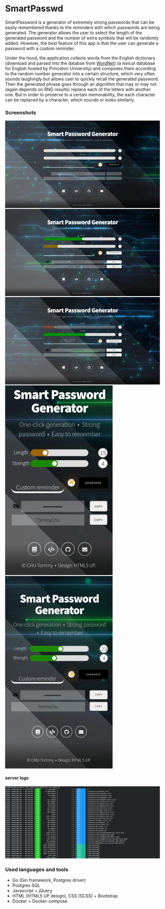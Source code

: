 # SmartPasswd

SmartPassword is a generator of extremely strong passwords that can be easily remembered thanks to the reminders with which passwords are being generated.
The generator allows the user to select the length of the generated password and the number of extra symbols that will be randomly added. However, the best feature of this app is that the user can generate a password with a custom reminder.

Under the hood, the application collects words from the English dictionary (download and parsed into the databse from <a href="https://wordnet.princeton.edu/">WordNet</a>) (a lexical database for English hosted by Princeton University) and composes them according to the random number generator into a certain structure, which very often sounds laughingly but allows user to quickly recall the generated password. Then the generated phrase goes through an algorithm that may or may not (again depends on RNG results) replace each of the letters with another one. But in order to preserve to a certain memorability, the each character can be replaced by a character, which sounds or looks similarly.

### Screenshots
<img src="https://raw.githubusercontent.com/chutified/smart-passwd/master/imgs/1.jpg">
<img src="https://raw.githubusercontent.com/chutified/smart-passwd/master/imgs/2.jpg">
<img src="https://raw.githubusercontent.com/chutified/smart-passwd/master/imgs/3.jpg">
<img src="https://raw.githubusercontent.com/chutified/smart-passwd/master/imgs/5.jpg" width=350><img src="https://raw.githubusercontent.com/chutified/smart-passwd/master/imgs/6.jpg" width=350>

#### server logs
<img src="https://raw.githubusercontent.com/chutified/smart-passwd/master/imgs/4.jpg">

### Used languages and tools
  - Go (Gin framework, Postgres driver)
  - Postgres SQL
  - Javascript + jQuery
  - HTML (HTML5 UP design), CSS (SCSS) + Bootstrap
  - Docker + Docker-compose
